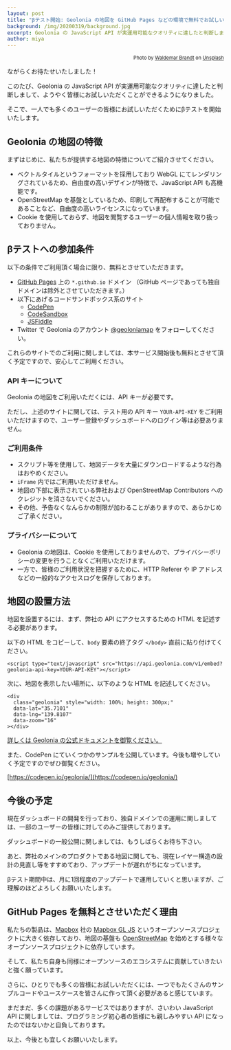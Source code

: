 ```yaml
---
layout: post
title: "βテスト開始: Geolonia の地図を GitHub Pages などの環境で無料でお試しいただけます！"
background: /img/20200319/background.jpg
excerpt: Geolonia の JavaScript API が実運用可能なクオリティに達したと判断しまして、ようやく皆様にお試しいただくことができるようになりました。
author: miya
---
```


<p style="text-align: right; font-size: 80%;">Photo by <a href="https://unsplash.com/@waldemarbrandt67w?utm_source=unsplash&amp;utm_medium=referral&amp;utm_content=creditCopyText">Waldemar Brandt</a> on <a href="https://unsplash.com/">Unsplash</a></p>

ながらくお待たせいたしました！

このたび、Geolonia の JavaScript API が実運用可能なクオリティに達したと判断しまして、ようやく皆様にお試しいただくことができるようになりました。

そこで、一人でも多くのユーザーの皆様にお試しいただくためにβテストを開始いたします。

## Geolonia の地図の特徴

まずはじめに、私たちが提供する地図の特徴についてご紹介させてください。

* ベクトルタイルというフォーマットを採用しており WebGL にてレンダリングされているため、自由度の高いデザインが特徴で、JavaScript API も高機能です。
* OpenStreetMap を基盤としているため、印刷して再配布することが可能であることなど、自由度の高いライセンスになっています。
* Cookie を使用しておらず、地図を閲覧するユーザーの個人情報を取り扱っておりません。

## βテストへの参加条件

以下の条件でご利用頂く場合に限り、無料とさせていただきます。

* [GitHub Pages](https://pages.github.com/) 上の `*.github.io` ドメイン （GitHub ページであっても独自ドメインは除外とさせていただきます。）
* 以下にあげるコードサンドボックス系のサイト
  * [CodePen](https://codepen.io/)
  * [CodeSandbox](https://codesandbox.io/)
  * [JSFiddle](https://jsfiddle.net/)
* Twitter で Geolonia のアカウント [@geoloniamap](https://twitter.com/geoloniamap) をフォローしてください。

これらのサイトでのご利用に関しましては、本サービス開始後も無料とさせて頂く予定ですので、安心してご利用ください。

### API キーについて

Geolonia の地図をご利用いただくには、API キーが必要です。

ただし、上述のサイトに関しては、テスト用の API キー `YOUR-API-KEY` をご利用いただけますので、ユーザー登録やダッシュボードへのログイン等は必要ありません。

### ご利用条件

* スクリプト等を使用して、地図データを大量にダウンロードするような行為はおやめください。
* `iFrame` 内ではご利用いただけません。
* 地図の下部に表示されている弊社および OpenStreetMap Contributors へのクレジットを消さないでください。
* その他、予告なくなんらかの制限が加わることがありますので、あらかじめご了承ください。

### プライバシーについて

* Geolonia の地図は、Cookie を使用しておりませんので、プライバシーポリシーの変更を行うことなくご利用いただけます。
* 一方で、皆様のご利用状況を把握するために、HTTP Referer や IP アドレスなどの一般的なアクセスログを保存しております。

## 地図の設置方法

地図を設置するには、まず、弊社の API にアクセスするための HTML を記述する必要があります。

以下の HTML をコピーして、`body` 要素の終了タグ `</body>` 直前に貼り付けてください。

```
<script type="text/javascript" src="https://api.geolonia.com/v1/embed?geolonia-api-key=YOUR-API-KEY"></script>
```

次に、地図を表示したい場所に、以下のような HTML を記述してください。

```
<div
  class="geolonia" style="width: 100%; height: 300px;"
  data-lat="35.7101"
  data-lng="139.8107"
  data-zoom="16"
></div>
```

[詳しくは Geolonia の公式ドキュメントを御覧ください。](https://docs.geolonia.com/)

また、CodePen にていくつかのサンプルを公開しています。今後も増やしていく予定ですのでぜひ御覧ください。

[https://codepen.io/geolonia/](https://codepen.io/geolonia/)

## 今後の予定

現在ダッシュボードの開発を行っており、独自ドメインでの運用に関しましては、一部のユーザーの皆様に対してのみご提供しております。

ダッシュボードの一般公開に関しましては、もうしばらくお待ち下さい。

あと、弊社のメインのプロダクトである地図に関しても、現在レイヤー構造の設計の見直し等をすすめており、アップデートが遅れがちになっています。

βテスト期間中は、月に1回程度のアップデートで運用していくと思いますが、ご理解のほどよろしくお願いいたします。

## GitHub Pages を無料とさせいただく理由

私たちの製品は、[Mapbox](https://www.mapbox.com/) 社の [Mapbox GL JS](https://docs.mapbox.com/mapbox-gl-js/api/) というオープンソースプロジェクトに大きく依存しており、地図の基盤も [OpenStreetMap](https://www.openstreetmap.org/) を始めとする様々なオープンソースプロジェクトに依存しています。

そして、私たち自身も同様にオープンソースのエコシステムに貢献していきたいと強く願っています。

さらに、ひとりでも多くの皆様にお試しいただくには、一つでもたくさんのサンプルコードやユースケースを皆さんに作って頂く必要があると感じています。

まだまだ、多くの課題があるサービスではありますが、さいわい JavaScript API に関しましては、プログラミング初心者の皆様にも親しみやすい API になったのではないかと自負しております。

以上、今後とも宜しくお願いいたします。
